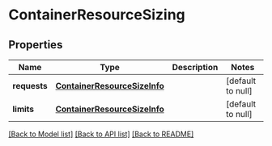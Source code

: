 # ContainerResourceSizing
## Properties

| Name | Type | Description | Notes |
|------------ | ------------- | ------------- | -------------|
| **requests** | [**ContainerResourceSizeInfo**](ContainerResourceSizeInfo.md) |  | [default to null] |
| **limits** | [**ContainerResourceSizeInfo**](ContainerResourceSizeInfo.md) |  | [default to null] |

[[Back to Model list]](../README.md#documentation-for-models) [[Back to API list]](../README.md#documentation-for-api-endpoints) [[Back to README]](../README.md)

